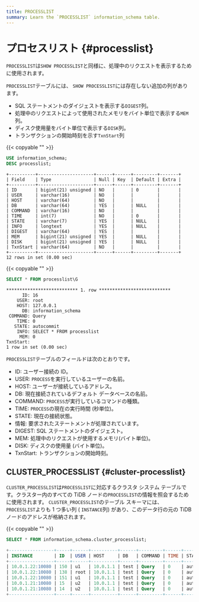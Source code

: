 ```yaml
---
title: PROCESSLIST
summary: Learn the `PROCESSLIST` information_schema table.
---
```


# プロセスリスト {#processlist}

`PROCESSLIST`は`SHOW PROCESSLIST`と同様に、処理中のリクエストを表示するために使用されます。

`PROCESSLIST`テーブルには、 `SHOW PROCESSLIST`には存在しない追加の列があります。

-   SQL ステートメントのダイジェストを表示する`DIGEST`列。
-   処理中のリクエストによって使用されたメモリをバイト単位で表示する`MEM`列。
-   ディスク使用量をバイト単位で表示する`DISK`列。
-   トランザクションの開始時刻を示す`TxnStart`列

{{< copyable "" >}}

```sql
USE information_schema;
DESC processlist;
```

```
+----------+---------------------+------+------+---------+-------+
| Field    | Type                | Null | Key  | Default | Extra |
+----------+---------------------+------+------+---------+-------+
| ID       | bigint(21) unsigned | NO   |      | 0       |       |
| USER     | varchar(16)         | NO   |      |         |       |
| HOST     | varchar(64)         | NO   |      |         |       |
| DB       | varchar(64)         | YES  |      | NULL    |       |
| COMMAND  | varchar(16)         | NO   |      |         |       |
| TIME     | int(7)              | NO   |      | 0       |       |
| STATE    | varchar(7)          | YES  |      | NULL    |       |
| INFO     | longtext            | YES  |      | NULL    |       |
| DIGEST   | varchar(64)         | YES  |      |         |       |
| MEM      | bigint(21) unsigned | YES  |      | NULL    |       |
| DISK     | bigint(21) unsigned | YES  |      | NULL    |       |
| TxnStart | varchar(64)         | NO   |      |         |       |
+----------+---------------------+------+------+---------+-------+
12 rows in set (0.00 sec)
```

{{< copyable "" >}}

```sql
SELECT * FROM processlist\G
```

```
*************************** 1. row ***************************
      ID: 16
    USER: root
    HOST: 127.0.0.1
      DB: information_schema
 COMMAND: Query
    TIME: 0
   STATE: autocommit
    INFO: SELECT * FROM processlist
     MEM: 0
TxnStart:
1 row in set (0.00 sec)
```

`PROCESSLIST`テーブルのフィールドは次のとおりです。

-   ID: ユーザー接続の ID。
-   USER: `PROCESS`を実行しているユーザーの名前。
-   HOST: ユーザーが接続しているアドレス。
-   DB: 現在接続されているデフォルト データベースの名前。
-   COMMAND: `PROCESS`が実行しているコマンドの種類。
-   TIME: `PROCESS`の現在の実行時間 (秒単位)。
-   STATE: 現在の接続状態。
-   情報: 要求されたステートメントが処理されています。
-   DIGEST: SQL ステートメントのダイジェスト。
-   MEM: 処理中のリクエストが使用するメモリ(バイト単位)。
-   DISK: ディスクの使用量 (バイト単位)。
-   TxnStart: トランザクションの開始時刻。

## CLUSTER_PROCESSLIST {#cluster-processlist}

`CLUSTER_PROCESSLIST`は`PROCESSLIST`に対応するクラスタ システム テーブルです。クラスター内のすべての TiDB ノードの`PROCESSLIST`の情報を照会するために使用されます。 `CLUSTER_PROCESSLIST`のテーブル スキーマには、 `PROCESSLIST`よりも 1 つ多い列 ( `INSTANCE`列) があり、このデータ行の元の TiDB ノードのアドレスが格納されます。

{{< copyable "" >}}

```sql
SELECT * FROM information_schema.cluster_processlist;
```

```sql
+-----------------+-----+------+----------+------+---------+------+------------+------------------------------------------------------+-----+----------------------------------------+
| INSTANCE        | ID  | USER | HOST     | DB   | COMMAND | TIME | STATE      | INFO                                                 | MEM | TxnStart                               |
+-----------------+-----+------+----------+------+---------+------+------------+------------------------------------------------------+-----+----------------------------------------+
| 10.0.1.22:10080 | 150 | u1   | 10.0.1.1 | test | Query   | 0    | autocommit | select count(*) from usertable                       | 372 | 05-28 03:54:21.230(416976223923077223) |
| 10.0.1.22:10080 | 138 | root | 10.0.1.1 | test | Query   | 0    | autocommit | SELECT * FROM information_schema.cluster_processlist | 0   | 05-28 03:54:21.230(416976223923077220) |
| 10.0.1.22:10080 | 151 | u1   | 10.0.1.1 | test | Query   | 0    | autocommit | select count(*) from usertable                       | 372 | 05-28 03:54:21.230(416976223923077224) |
| 10.0.1.21:10080 | 15  | u2   | 10.0.1.1 | test | Query   | 0    | autocommit | select max(field0) from usertable                    | 496 | 05-28 03:54:21.230(416976223923077222) |
| 10.0.1.21:10080 | 14  | u2   | 10.0.1.1 | test | Query   | 0    | autocommit | select max(field0) from usertable                    | 496 | 05-28 03:54:21.230(416976223923077225) |
+-----------------+-----+------+----------+------+---------+------+------------+------------------------------------------------------+-----+----------------------------------------+
```

